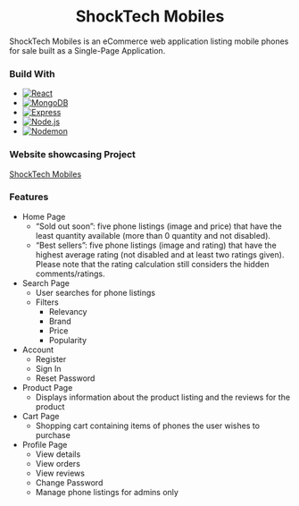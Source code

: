 <h1 align="center">ShockTech Mobiles</h1>

ShockTech Mobiles is an eCommerce web application listing mobile phones for sale built as a Single-Page Application.

### Build With

* [![React][React.js]][React-url]
* [![MongoDB][MongoDb]][MongoDB-url]
* [![Express][Express]][Express-url]
* [![Node.js][Node.js]][Node-url]
* [![Nodemon][Nodemon]][Nodemon-url]

### Website showcasing Project

[ShockTech Mobiles](http://3.92.75.101:3000/)

### Features

- Home Page
  - “Sold out soon”: five phone listings (image and price) that have the least quantity available (more than 0 quantity and not disabled).
  - “Best sellers”: five phone listings (image and rating) that have the highest average rating (not disabled and at least two ratings given). Please note that the rating calculation still considers the hidden comments/ratings.
- Search Page
  - User searches for phone listings
  - Filters
    - Relevancy
    - Brand
    - Price
    - Popularity
- Account
  - Register
  - Sign In
  - Reset Password
- Product Page
  - Displays information about the product listing and the reviews for the product
- Cart Page
  - Shopping cart containing items of phones the user wishes to purchase
- Profile Page
  - View details
  - View orders
  - View reviews
  - Change Password
  - Manage phone listings for admins only

[React.js]: https://img.shields.io/badge/React-20232A?style=for-the-badge&logo=react&logoColor=61DAFB
[React-url]: https://reactjs.org/
[MongoDB]: https://img.shields.io/badge/MongoDB-242422?style=for-the-badge&logo=mongodb&logoColor=47A248
[MongoDB-url]: https://www.mongodb.com/
[Express]: https://img.shields.io/badge/Express-FFFFFF?style=for-the-badge&logo=express&logoColor=000000
[Express-url]: https://expressjs.com/
[Node.js]: https://img.shields.io/badge/Node.js-000000?style=for-the-badge&logo=node.js&logoColor=339933
[Node-url]: https://nodejs.org/en
[Nodemon]: https://img.shields.io/badge/Nodemon-000000?style=for-the-badge&logo=nodemon&logoColor=76D04B
[Nodemon-url]: https://nodemon.io/
